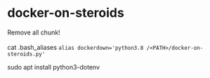 # docker-on-steroids
Remove all chunk!<br></br>
cat .bash_aliases
```alias dockerdown='python3.8 /<PATH>/docker-on-steroids.py'```
<p>sudo apt install python3-dotenv</p>

